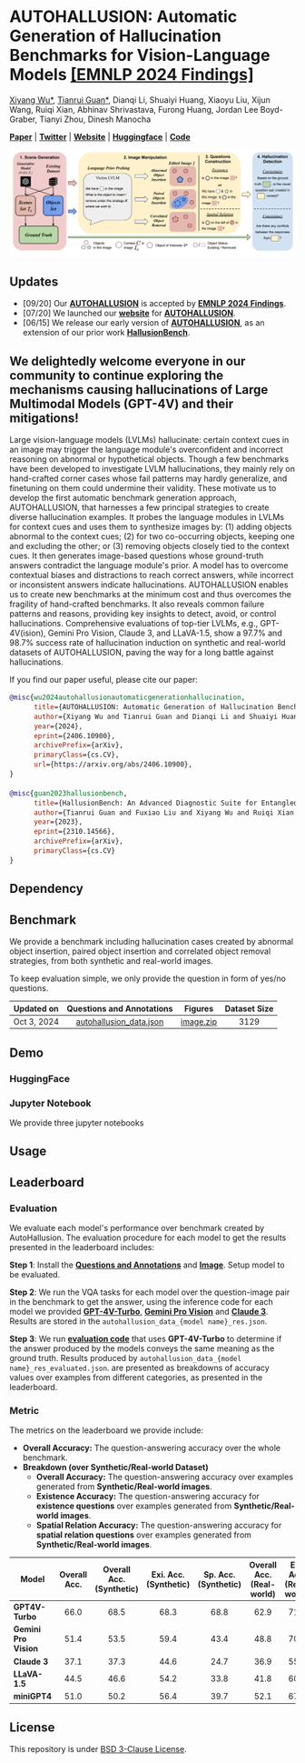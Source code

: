 # AUTOHALLUSION: Automatic Generation of Hallucination Benchmarks for Vision-Language Models [[EMNLP 2024 Findings]](https://2024.emnlp.org/)

[Xiyang Wu*](https://wuxiyang1996.github.io/), [Tianrui Guan*](https://tianruiguan.phd), Dianqi Li, Shuaiyi Huang, Xiaoyu Liu, Xijun Wang, Ruiqi Xian, Abhinav Shrivastava, Furong Huang, Jordan Lee Boyd-Graber, Tianyi Zhou, Dinesh Manocha

**[Paper](https://arxiv.org/abs/2406.10900)** | **[Twitter](https://x.com/terryguan97/status/1814757000066253120)** | **[Website](https://wuxiyang1996.github.io/autohallusion_page/)** | **[Huggingface](https://huggingface.co/spaces/wuxiyang/AUTOHALLUSION)** | **[Code](https://github.com/wuxiyang1996/AutoHallusion)**

<p align="center" >
      <img src="./imgs/teaser.png" alt="Teaser" class="center" width="800"/>
</p>

## Updates
- [09/20] Our **[AUTOHALLUSION](https://arxiv.org/abs/2406.10900)** is accepted by **[EMNLP 2024 Findings](https://2024.emnlp.org/)**.
- [07/20] We launched our **[website](https://wuxiyang1996.github.io/autohallusion_page/)** for **[AUTOHALLUSION](https://arxiv.org/abs/2406.10900)**.
- [06/15] We release our early version of **[AUTOHALLUSION](https://arxiv.org/abs/2406.10900)**, as an extension of our prior work **[HallusionBench](https://arxiv.org/abs/2310.14566)**.

## We delightedly welcome everyone in our community to continue exploring the mechanisms causing hallucinations of Large Multimodal Models (GPT-4V) and their mitigations!
Large vision-language models (LVLMs) hallucinate: certain context cues in an image may trigger the language module's overconfident and incorrect reasoning on abnormal or hypothetical objects. Though a few benchmarks have been developed to investigate LVLM hallucinations, they mainly rely on hand-crafted corner cases whose fail patterns may hardly generalize, and finetuning on them could undermine their validity. These motivate us to develop the first automatic benchmark generation approach, AUTOHALLUSION, that harnesses a few principal strategies to create diverse hallucination examples. It probes the language modules in LVLMs for context cues and uses them to synthesize images by: (1) adding objects abnormal to the context cues; (2) for two co-occurring objects, keeping one and excluding the other; or (3) removing objects closely tied to the context cues. It then generates image-based questions whose ground-truth answers contradict the language module's prior. A model has to overcome contextual biases and distractions to reach correct answers, while incorrect or inconsistent answers indicate hallucinations. AUTOHALLUSION enables us to create new benchmarks at the minimum cost and thus overcomes the fragility of hand-crafted benchmarks. It also reveals common failure patterns and reasons, providing key insights to detect, avoid, or control hallucinations. Comprehensive evaluations of top-tier LVLMs, e.g., GPT-4V(ision), Gemini Pro Vision, Claude 3, and LLaVA-1.5, show a 97.7% and 98.7% success rate of hallucination induction on synthetic and real-world datasets of AUTOHALLUSION, paving the way for a long battle against hallucinations.

If you find our paper useful, please cite our paper:
```bibtex
@misc{wu2024autohallusionautomaticgenerationhallucination,
      title={AUTOHALLUSION: Automatic Generation of Hallucination Benchmarks for Vision-Language Models}, 
      author={Xiyang Wu and Tianrui Guan and Dianqi Li and Shuaiyi Huang and Xiaoyu Liu and Xijun Wang and Ruiqi Xian and Abhinav Shrivastava and Furong Huang and Jordan Lee Boyd-Graber and Tianyi Zhou and Dinesh Manocha},
      year={2024},
      eprint={2406.10900},
      archivePrefix={arXiv},
      primaryClass={cs.CV},
      url={https://arxiv.org/abs/2406.10900}, 
}

@misc{guan2023hallusionbench,
      title={HallusionBench: An Advanced Diagnostic Suite for Entangled Language Hallucination & Visual Illusion in Large Vision-Language Models}, 
      author={Tianrui Guan and Fuxiao Liu and Xiyang Wu and Ruiqi Xian and Zongxia Li and Xiaoyu Liu and Xijun Wang and Lichang Chen and Furong Huang and Yaser Yacoob and Dinesh Manocha and Tianyi Zhou},
      year={2023},
      eprint={2310.14566},
      archivePrefix={arXiv},
      primaryClass={cs.CV}
}
```

## Dependency

## Benchmark
We provide a benchmark including hallucination cases created by abnormal object insertion, paired object insertion and correlated object removal strategies, from both synthetic and real-world images. 

To keep evaluation simple, we only provide the question in form of yes/no questions.

| Updated on  |            Questions and Annotations             |                                             Figures                                             | Dataset Size |
|-------------|:------------------------------------------------:|:-----------------------------------------------------------------------------------------------:|:------------:|
| Oct 3, 2024 | [autohallusion_data.json](https://drive.google.com/file/d/17yrpbLrtd4MmqNFE1ET5qxksea7i5u-x/view?usp=drive_link) | [image.zip](https://drive.google.com/file/d/1HsbIPw8wslRpBswSZygp6YhBMqUHvfVW/view?usp=drive_link) |     3129     |

## Demo
### HuggingFace

### Jupyter Notebook
We provide three jupyter notebooks

## Usage



## Leaderboard
### Evaluation
We evaluate each model's performance over benchmark created by AutoHallusion. The evaluation procedure for each model 
to get the results presented in the leaderboard includes:

**Step 1**: Install the **[Questions and Annotations](https://drive.google.com/file/d/17yrpbLrtd4MmqNFE1ET5qxksea7i5u-x/view?usp=drive_link)**
and **[Image](https://drive.google.com/file/d/1HsbIPw8wslRpBswSZygp6YhBMqUHvfVW/view?usp=drive_link)**. Setup model to be evaluated.

**Step 2**: We run the VQA tasks for each model over the question-image pair in the benchmark to get the answer, 
using the inference code for each model we provided **[GPT-4V-Turbo](./eval/autohall_gpt.py)**, 
**[Gemini Pro Vision](./eval/autohall_gemini.py)** and **[Claude 3](./eval/autohall_claude3.py)**. 
Results are stored in the `autohallusion_data_{model name}_res.json`.

**Step 3**: We run **[evaluation code](./eval/eval_code.py)** that uses **GPT-4V-Turbo** to determine if the answer produced
by the models conveys the same meaning as the ground truth. Results produced by `autohallusion_data_{model name}_res_evaluated.json`.
are presented as breakdowns of accuracy values over examples from different categories, as presented in the leaderboard.

### Metric
The metrics on the leaderboard we provide include:
* **Overall Accuracy:** The question-answering accuracy over the whole benchmark.
* **Breakdown (over Synthetic/Real-world Dataset)**
    * **Overall Accuracy:** The question-answering accuracy over examples generated from **Synthetic/Real-world images**.
    * **Existence Accuracy:** The question-answering accuracy for **existence questions** over examples generated from **Synthetic/Real-world images**.
    * **Spatial Relation Accuracy:** The question-answering accuracy for **spatial relation questions** over examples generated from **Synthetic/Real-world images**.

| Model                 | Overall Acc. | Overall Acc. (Synthetic) | Exi. Acc. (Synthetic) | Sp. Acc. (Synthetic) | Overall Acc. (Real-world) | Exi. Acc. (Real-world) | Sp. Acc. (Real-world) |
|-----------------------|:------------:|:------------------------:|:---------------------:|:--------------------:|:-------------------------:|:----------------------:|:---------------------:|
| **GPT4V-Turbo**       |     66.0     |           68.5           |         68.3          |         68.8         |           62.9            |          71.5          |         56.3          |
| **Gemini Pro Vision** |     51.4     |           53.5           |         59.4          |         43.4         |           48.8            |          70.6          |         31.8          |
| **Claude 3**          |     37.1     |           37.3           |         44.6          |         24.7         |           36.9            |          55.6          |         22.4          |
| **LLaVA-1.5**         |     44.5     |           46.6           |         54.2          |         33.8         |           41.8            |          60.4          |         27.3          |
| **miniGPT4**          |     51.0     |           50.2           |         56.4          |         39.7         |           52.1            |          67.7          |         39.9          |



## License
This repository is under [BSD 3-Clause License](LICENSE.md).